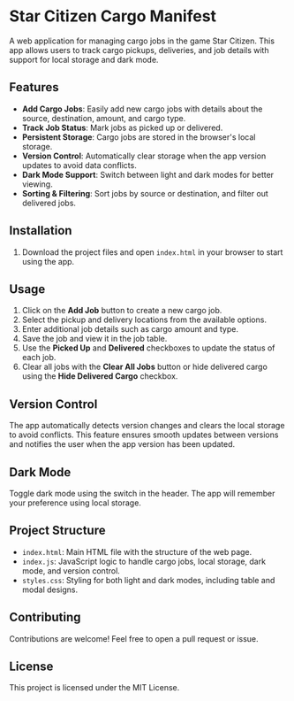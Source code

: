 # Star Citizen Cargo Manifest

A web application for managing cargo jobs in the game Star Citizen. This app allows users to track cargo pickups, deliveries, and job details with support for local storage and dark mode.

## Features

- **Add Cargo Jobs**: Easily add new cargo jobs with details about the source, destination, amount, and cargo type.
- **Track Job Status**: Mark jobs as picked up or delivered.
- **Persistent Storage**: Cargo jobs are stored in the browser's local storage.
- **Version Control**: Automatically clear storage when the app version updates to avoid data conflicts.
- **Dark Mode Support**: Switch between light and dark modes for better viewing.
- **Sorting & Filtering**: Sort jobs by source or destination, and filter out delivered jobs.

## Installation

1. Download the project files and open `index.html` in your browser to start using the app.

## Usage

1. Click on the **Add Job** button to create a new cargo job.
2. Select the pickup and delivery locations from the available options.
3. Enter additional job details such as cargo amount and type.
4. Save the job and view it in the job table.
5. Use the **Picked Up** and **Delivered** checkboxes to update the status of each job.
6. Clear all jobs with the **Clear All Jobs** button or hide delivered cargo using the **Hide Delivered Cargo** checkbox.

## Version Control

The app automatically detects version changes and clears the local storage to avoid conflicts. This feature ensures smooth updates between versions and notifies the user when the app version has been updated.

## Dark Mode

Toggle dark mode using the switch in the header. The app will remember your preference using local storage.

## Project Structure

- `index.html`: Main HTML file with the structure of the web page.
- `index.js`: JavaScript logic to handle cargo jobs, local storage, dark mode, and version control.
- `styles.css`: Styling for both light and dark modes, including table and modal designs.

## Contributing

Contributions are welcome! Feel free to open a pull request or issue.

## License

This project is licensed under the MIT License.
